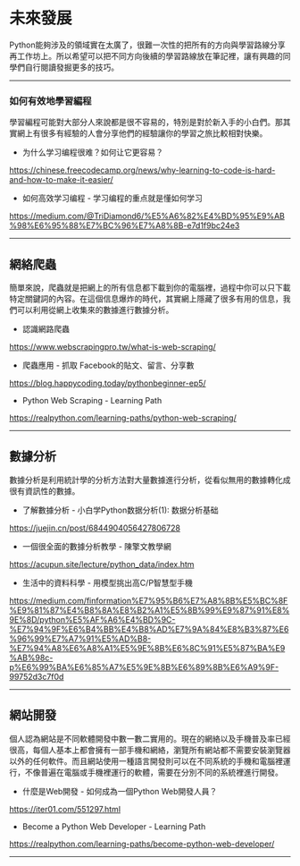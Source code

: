 # 未來發展
Python能夠涉及的領域實在太廣了，很難一次性的把所有的方向與學習路線分享再工作坊上。所以希望可以把不同方向後續的學習路線放在筆記裡，讓有興趣的同學們自行閱讀發掘更多的技巧。

---

### 如何有效地學習編程
學習編程可能對大部分人來說都是很不容易的，特別是對於新入手的小白們。那其實網上有很多有經驗的人會分享他們的經驗讓你的學習之旅比較相對快樂。
* 为什么学习编程很难？如何让它更容易？

https://chinese.freecodecamp.org/news/why-learning-to-code-is-hard-and-how-to-make-it-easier/

* 如何高效学习编程 - 学习编程的重点就是懂如何学习

https://medium.com/@TriDiamond6/%E5%A6%82%E4%BD%95%E9%AB%98%E6%95%88%E7%BC%96%E7%A8%8B-e7d1f9bc24e3

---

## 網絡爬蟲
簡單來說，爬蟲就是把網上的所有信息都下載到你的電腦裡，過程中你可以只下載特定關鍵詞的內容。在這個信息爆炸的時代，其實網上隱藏了很多有用的信息，我們可以利用從網上收集來的數據進行數據分析。

* 認識網路爬蟲

https://www.webscrapingpro.tw/what-is-web-scraping/

* 爬蟲應用 - 抓取 Facebook的貼文、留言、分享數

https://blog.happycoding.today/pythonbeginner-ep5/

* Python Web Scraping - Learning Path

https://realpython.com/learning-paths/python-web-scraping/

---

## 數據分析
數據分析是利用統計學的分析方法對大量數據進行分析，從看似無用的數據轉化成很有資訊性的數據。

* 了解數據分析 - 小白学Python数据分析(1): 数据分析基础

https://juejin.cn/post/6844904056427806728

* 一個很全面的數據分析教學 - 陳擎文教學網

https://acupun.site/lecture/python_data/index.htm

* 生活中的資料科學 - 用模型挑出高C/P智慧型手機

https://medium.com/finformation%E7%95%B6%E7%A8%8B%E5%BC%8F%E9%81%87%E4%B8%8A%E8%B2%A1%E5%8B%99%E9%87%91%E8%9E%8D/python%E5%AF%A6%E4%BD%9C-%E7%94%9F%E6%B4%BB%E4%B8%AD%E7%9A%84%E8%B3%87%E6%96%99%E7%A7%91%E5%AD%B8-%E7%94%A8%E6%A8%A1%E5%9E%8B%E6%8C%91%E5%87%BA%E9%AB%98c-p%E6%99%BA%E6%85%A7%E5%9E%8B%E6%89%8B%E6%A9%9F-99752d3c7f0d

---

## 網站開發
個人認為網站是不同軟體開發中數一數二實用的。現在的網絡以及手機普及率已經很高，每個人基本上都會擁有一部手機和網絡，瀏覽所有網站都不需要安裝瀏覽器以外的任何軟件。而且網站使用一種語言開發則可以在不同系統的手機和電腦裡運行，不像普遍在電腦或手機裡運行的軟體，需要在分別不同的系統裡進行開發。

* 什麼是Web開發 - 如何成為一個Python Web開發人員？

https://iter01.com/551297.html

* Become a Python Web Developer - Learning Path

https://realpython.com/learning-paths/become-python-web-developer/

---